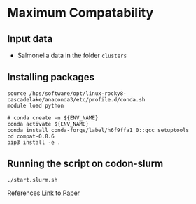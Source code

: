 Maximum Compatability
===
## Input data 
- Salmonella data in the folder `clusters`
## Installing packages
```
source /hps/software/opt/linux-rocky8-cascadelake/anaconda3/etc/profile.d/conda.sh
module load python 

# conda create -n ${ENV_NAME}
conda activate ${ENV_NAME}
conda install conda-forge/label/h6f9ffa1_0::gcc setuptools
cd compat-0.8.6
pip3 install -e .
```
## Running the script on codon-slurm
```
./start.slurm.sh
```

References 
[Link to Paper](https://bmcbioinformatics.biomedcentral.com/articles/10.1186/s12859-017-1520-4#Sec15)